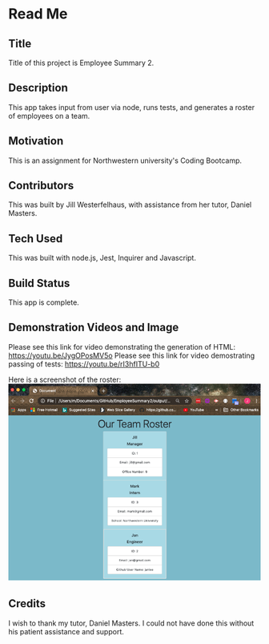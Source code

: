 # Read Me

## Title
Title of this project is Employee Summary 2.

## Description
This app takes input from user via node, runs tests, and generates a roster of employees on a team.

## Motivation
This is an assignment for Northwestern university's Coding Bootcamp.

## Contributors
This was built by Jill Westerfelhaus, with assistance from her tutor, Daniel Masters. 

## Tech Used
This was built with node.js, Jest, Inquirer and Javascript.

## Build Status
This app is complete.

## Demonstration Videos and Image
Please see this link for video demonstrating the generation of HTML:  https://youtu.be/JygOPosMV5o
Please see this link for video demostrating passing of tests:  https://youtu.be/rI3hfITU-b0

Here is a screenshot of the roster:
![team roster](assets/team%20roster.png)

## Credits
I wish to thank my tutor, Daniel Masters.  I could not have done this without his patient assistance and support.

